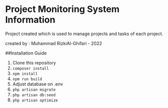 # Project Monitoring System Information
Project created which is used to manage projects and tasks of each project.

created by : Muhammad RizkiAl-Ghifari - 2022

##Installation Guide
1. Clone this repository
2. `composer install`
3. `npm install`
4. `npm run build`
5. Adjust database on .env
6. `php artisan migrate`
7. `php artisan db:seed`
8. `php artisan optimize`